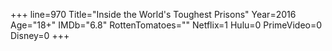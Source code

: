 +++
line=970
Title="Inside the World's Toughest Prisons"
Year=2016
Age="18+"
IMDb="6.8"
RottenTomatoes=""
Netflix=1
Hulu=0
PrimeVideo=0
Disney=0
+++

